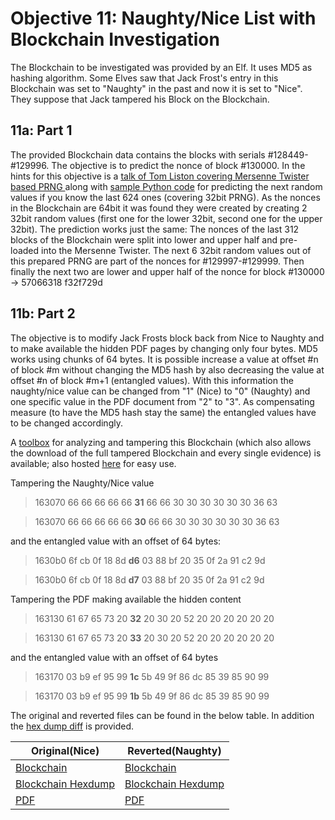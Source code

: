 # Objective 11: Naughty/Nice List with Blockchain Investigation

The Blockchain to be investigated was provided by an Elf.
It uses MD5 as hashing algorithm. Some Elves saw that Jack Frost's entry in this Blockchain was set to "Naughty" in the past and now it is set to "Nice". They suppose that Jack tampered his Block on the Blockchain.


## 11a: Part 1
The provided Blockchain data contains the blocks with serials #128449-#129996. The objective is to predict the nonce of block #130000.
In the hints for this objective is a [talk of Tom Liston covering Mersenne Twister based PRNG ](https://www.youtube.com/watch?v=Jo5Nlbqd-Vg) along with [sample Python code](https://github.com/tliston/mt19937) for predicting the next random values if you know the last 624 ones (covering 32bit PRNG).
As the nonces in the Blockchain are 64bit it was found they were created by creating 2 32bit random values (first one for the lower 32bit, second one for the upper 32bit).
The prediction works just the same: The nonces of the last 312 blocks of the Blockchain were split into lower and upper half and pre-loaded into the Mersenne Twister.
The next 6 32bit random values out of this prepared PRNG are part of the nonces for #129997-#129999.
Then finally the next two are lower and upper half of the nonce for block #130000 -> 57066318 f32f729d


## 11b: Part 2

The objective is to modify Jack Frosts block back from Nice to Naughty and to make available the hidden PDF pages by changing only four bytes.
MD5 works using chunks of 64 bytes. It is possible increase a value at offset #n of block #m without changing the MD5 hash by also decreasing the value at offset #n of block #m+1 (entangled values).
With this information the naughty/nice value can be changed from "1" (Nice) to "0" (Naughty) and one specific value in the PDF document from "2" to "3".
As compensating measure (to have the MD5 hash stay the same) the entangled values have to be changed accordingly.

A [toolbox](https://github.com/joergschwarzwaelder/hhc2020/blob/master/Objective-11/Frostys-Toolbox.html) for analyzing and tampering this Blockchain (which also allows the download of the full tampered Blockchain and every single evidence) is available; also hosted [here](https://joergschwarzwaelder.github.io/d93ad9aa555b3b01a32fb0d102509bae8f3080072892b667298c089c0baa1244/Objective11/Frostys-Toolbox.html) for easy use.

Tampering the Naughty/Nice value
> 163070 66 66 66 66 66 **31** 66 66 30 30 30 30 30 30 36 63

> 163070 66 66 66 66 66 **30** 66 66 30 30 30 30 30 30 36 63

and the entangled value with an offset of 64 bytes:
> 1630b0 6f cb 0f 18 8d **d6** 03 88 bf 20 35 0f 2a 91 c2 9d

> 1630b0 6f cb 0f 18 8d **d7** 03 88 bf 20 35 0f 2a 91 c2 9d

Tampering the PDF making available the hidden content
> 163130 61 67 65 73 20 **32** 20 30 20 52 20 20 20 20 20 20

> 163130 61 67 65 73 20 **33** 20 30 20 52 20 20 20 20 20 20

and the entangled value with an offset of 64 bytes
> 163170 03 b9 ef 95 99 **1c** 5b 49 9f 86 dc 85 39 85 90 99

> 163170 03 b9 ef 95 99 **1b** 5b 49 9f 86 dc 85 39 85 90 99

The original and reverted files can be found in the below table.
In addition the [hex dump diff](https://github.com/joergschwarzwaelder/hhc2020/blob/master/Objective-11/blockchain-naughty-nice-diff.dump) is provided.

|Original(Nice)|Reverted(Naughty)  |
|--|--|
|[Blockchain](https://github.com/joergschwarzwaelder/hhc2020/blob/master/Objective-11/blockchain.dat)  |[Blockchain](https://github.com/joergschwarzwaelder/hhc2020/blob/master/Objective-11/blockchain-back-to-original.dat)  |
|[Blockchain Hexdump](https://github.com/joergschwarzwaelder/hhc2020/blob/master/Objective-11/blockchain.dump) |[Blockchain Hexdump](https://github.com/joergschwarzwaelder/hhc2020/blob/master/Objective-11/blockchain-back-to-original.dump) |
|[PDF](https://github.com/joergschwarzwaelder/hhc2020/blob/master/Objective-11/000000000001f9b3-1-nice.pdf) |[PDF](https://github.com/joergschwarzwaelder/hhc2020/blob/master/Objective-11/000000000001f9b3-1-naughty.pdf) |

<!--stackedit_data:
eyJoaXN0b3J5IjpbLTMyNTYzMzAyMywxMjE0ODYxNDIyLDczMj
U4OTg4MCwzNjE1MDQzMjAsLTU5NDE5MDUyMSw5Mzk0NTM4NzQs
MzcwMjUyNjc0XX0=
-->